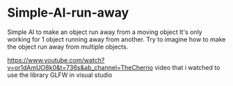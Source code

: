 # Simple-AI-run-away
Simple AI to make an object run away from a moving object
It's only working for 1 object running away from another. 
Try to imagine how to make the object run away from multiple objects.


https://www.youtube.com/watch?v=or1dAmUO8k0&t=736s&ab_channel=TheCherno
video that i watched to use the library GLFW in visual studio
